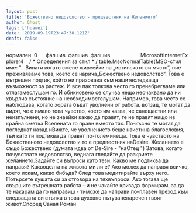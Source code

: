 ```yaml
---
layout: post
title: 'Божествено недоволство - предвестник на Желанието'
author: Ghost
tags: ['huawei']
date: '2019-09-19T23:47:38.121Z'
draft: false
---
```


нормален  0      фалшив  фалшив  фалшив                     MicrosoftInternetExplorer4    / * Определения за стил * / table.MsoNormalTable{MSO-стил име: "...Винаги когато смене живеейки на „истинското си място“, ние преживяваме това, което се нарича„Божествено недоволство“. Това е вътрешен подтик, който ни призовава към нашитеследваща възможност за растеж. И все пак толкова често го пренебрегваме или отлагамеслушам го. И обикновено се случва нещо неочаквано да ни хвърлив състояние на необходимостслушам. Например, това често се наблюдава, когато хората бъдат уволнени от работа. вотзад, те могат да видят, че е имало това чувство, което им казва, че санещастни или неизпълнени, но не знаейки какво да правят, те не правят нищо ив крайна сметка Вселената го прави вместо тях. По-късно те могат да погледнат назад иВижте, че уволнението беше наистина благословия, тъй като ги подтиква да правят по-големинеща. Това е чувството на Божественото недоволство и то е предвестник наDesire. Желанието е също Божествено (думата идва от De-Sire - "наОтец ") Затова, когато почувствате недоволство, веднага гледайте да разкриете желанието.Задайте си въпроси като тези: Какво ме подтиква да направя? Каквоцелта на живота ми ли е? Ако можех да направя всичко, което искам, какво бибъда? След това медитирайте върху него. Потърсете душата си за отговора на тяхвъпроси. Ако тогава ще свършите вътрешната работа - и не чакайте кризада формирам, за да те накарам да го направиш - тиможе да направи по-плавен преход към следващата ви стъпка в това духовно пътуваненаречен твоят живот.Според Саная Роман
